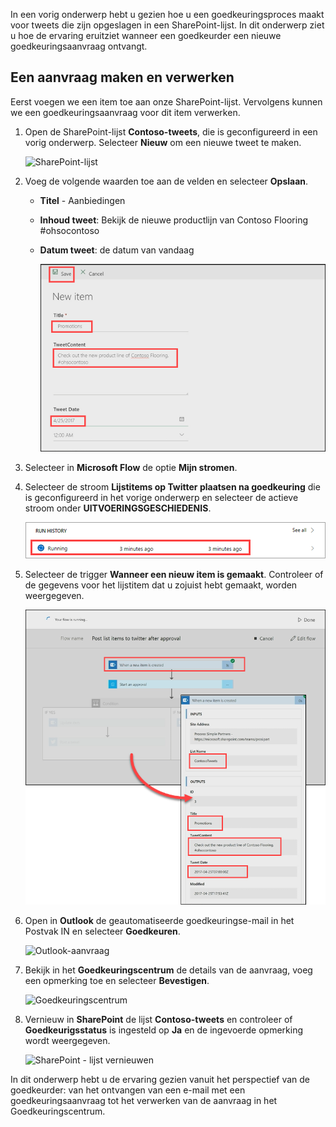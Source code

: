 In een vorig onderwerp hebt u gezien hoe u een goedkeuringsproces maakt voor tweets die zijn opgeslagen in een SharePoint-lijst.  In dit onderwerp ziet u hoe de ervaring eruitziet wanneer een goedkeurder een nieuwe goedkeuringsaanvraag ontvangt. 

## <a name="create-and-process-a-request"></a>Een aanvraag maken en verwerken
Eerst voegen we een item toe aan onze SharePoint-lijst. Vervolgens kunnen we een goedkeuringsaanvraag voor dit item verwerken.

1. Open de SharePoint-lijst **Contoso-tweets**, die is geconfigureerd in een vorig onderwerp.  Selecteer **Nieuw** om een nieuwe tweet te maken. 
   
    ![SharePoint-lijst](./media/learning-approval-request/sharepoint-list-home.png)
2. Voeg de volgende waarden toe aan de velden en selecteer **Opslaan**.
   
   * **Titel** - Aanbiedingen
   * **Inhoud tweet**: Bekijk de nieuwe productlijn van Contoso Flooring #ohsocontoso
   * **Datum tweet**: de datum van vandaag
     
     ![SharePoint - nieuw item](./media/learning-approval-request/sharepoint-new-tweet.png)
3. Selecteer in **Microsoft Flow** de optie **Mijn stromen**. 
4. Selecteer de stroom **Lijstitems op Twitter plaatsen na goedkeuring** die is geconfigureerd in het vorige onderwerp en selecteer de actieve stroom onder **UITVOERINGSGESCHIEDENIS**.
   
    ![Uitvoeringsgeschiedenis](./media/learning-approval-request/run-history.png)
5. Selecteer de trigger **Wanneer een nieuw item is gemaakt**. Controleer of de gegevens voor het lijstitem dat u zojuist hebt gemaakt, worden weergegeven.
   
    ![Stroomtrigger](./media/learning-approval-request/approval-flow.png)
6. Open in **Outlook** de geautomatiseerde goedkeuringse-mail in het Postvak IN en selecteer **Goedkeuren**. 
   
    ![Outlook-aanvraag](./media/learning-approval-request/outlook-mail.png)
7. Bekijk in het **Goedkeuringscentrum** de details van de aanvraag, voeg een opmerking toe en selecteer **Bevestigen**. 
   
    ![Goedkeuringscentrum](./media/learning-approval-request/approval-center.png)
8. Vernieuw in **SharePoint** de lijst **Contoso-tweets** en controleer of **Goedkeurigsstatus** is ingesteld op **Ja** en de ingevoerde opmerking wordt weergegeven. 
   
    ![SharePoint - lijst vernieuwen](./media/learning-approval-request/sharepoint-list-approved.png)

In dit onderwerp hebt u de ervaring gezien vanuit het perspectief van de goedkeurder: van het ontvangen van een e-mail met een goedkeuringsaanvraag tot het verwerken van de aanvraag in het Goedkeuringscentrum.

